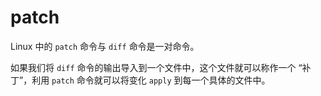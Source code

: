 # patch

Linux 中的 `patch` 命令与 `diff` 命令是一对命令。

如果我们将 `diff` 命令的输出导入到一个文件中，这个文件就可以称作一个 “补丁”，利用 `patch` 命令就可以将变化 `apply` 到每一个具体的文件中。
